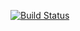 [![Build Status](https://travis-ci.org/SonarCommunity/sonar-dotnet-tests-library.svg?branch=master)](https://travis-ci.org/SonarCommunity/sonar-dotnet-tests-library)

